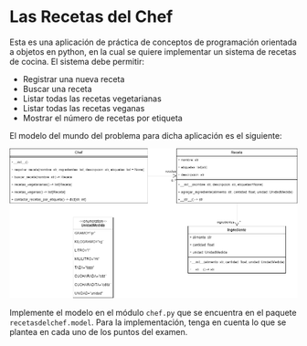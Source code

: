 # Las Recetas del Chef

Esta es una aplicación de práctica de conceptos de programación orientada
a objetos en python, en la cual se quiere implementar un sistema de recetas
de cocina. El sistema debe permitir:

- Registrar una nueva receta
- Buscar una receta
- Listar todas las recetas vegetarianas
- Listar todas las recetas veganas
- Mostrar el número de recetas por etiqueta

El modelo del mundo del problema para dicha aplicación es el siguiente:

![Modelo del mundo de la aplicación Las Recetas del Chef](assets/modelo_chef.png)

Implemente el modelo en el módulo `chef.py` que se encuentra en el paquete 
`recetasdelchef.model`. Para la implementación, tenga en cuenta lo que se plantea
en cada uno de los puntos del examen.
